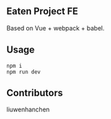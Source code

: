 ## Eaten Project FE
Based on Vue + webpack + babel.  
## Usage
```
npm i
npm run dev
```
## Contributors
liuwenhanchen